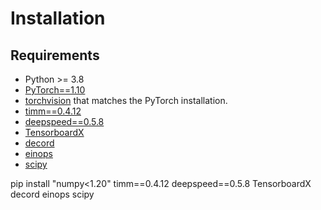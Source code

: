 # Installation

## Requirements
- Python >= 3.8
- [PyTorch==1.10](https://pytorch.org/)
- [torchvision](https://github.com/pytorch/vision) that matches the PyTorch installation.
- [timm==0.4.12](https://github.com/rwightman/pytorch-image-models)
- [deepspeed==0.5.8](https://github.com/microsoft/DeepSpeed)
- [TensorboardX](https://github.com/lanpa/tensorboardX)
- [decord](https://github.com/dmlc/decord)
- [einops](https://github.com/arogozhnikov/einops)
- [scipy](https://github.com/scipy/scipy)

pip install "numpy<1.20" timm==0.4.12 deepspeed==0.5.8 TensorboardX decord einops scipy
